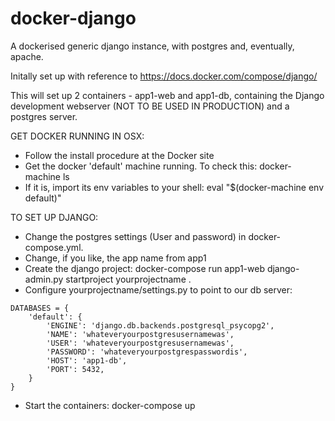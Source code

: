 # docker-django
A dockerised generic django instance, with postgres and, eventually, apache.

Initally set up with reference to https://docs.docker.com/compose/django/

This will set up 2 containers - app1-web and app1-db, containing the Django development webserver (NOT TO BE USED IN PRODUCTION) and a postgres server. 

GET DOCKER RUNNING IN OSX:
 - Follow the install procedure at the Docker site
 - Get the docker 'default' machine running. To check this:
    docker-machine ls
 - If it is, import its env variables to your shell:
    eval "$(docker-machine env default)"

TO SET UP DJANGO:
 - Change the postgres settings (User and password) in docker-compose.yml.
 - Change, if you like, the app name from app1
 - Create the django project:
    docker-compose run app1-web django-admin.py startproject yourprojectname .
 - Configure yourprojectname/settings.py to point to our db server:
```
DATABASES = {
    'default': {
        'ENGINE': 'django.db.backends.postgresql_psycopg2',
    	'NAME': 'whateveryourpostgresusernamewas',
		'USER': 'whateveryourpostgresusernamewas',
        'PASSWORD': 'whateveryourpostgrespasswordis',
		'HOST': 'app1-db',
		'PORT': 5432,
	}
}
```
 - Start the containers:
    docker-compose up
